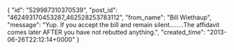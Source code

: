 {
   "id": "529987310370539",
   "post_id": "462493170453287_462528253783112",
   "from_name": "Bill Wiethaup",
   "message": "Yup. If you accept the bill and remain silent........The affidavit comes later AFTER you have not rebutted anything.",
   "created_time": "2013-06-26T22:12:14+0000"
 }
